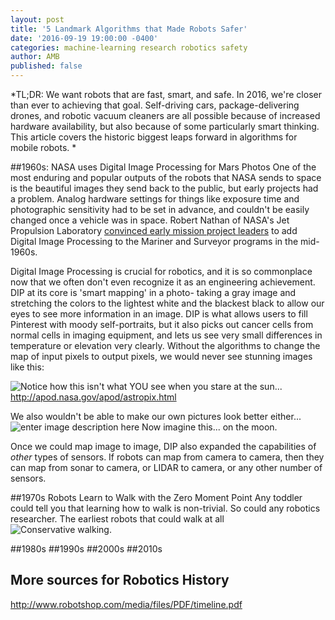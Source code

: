 ```yaml
---
layout: post
title: '5 Landmark Algorithms that Made Robots Safer'
date: '2016-09-19 19:00:00 -0400'
categories: machine-learning research robotics safety
author: AMB
published: false
---
```


*TL;DR: We want robots that are fast, smart, and safe.   In 2016, we're closer than ever to achieving that goal. Self-driving cars, package-delivering drones, and robotic vacuum cleaners are all possible because of increased hardware availability, but also because of some particularly smart thinking.  This article covers the historic biggest leaps forward in algorithms for mobile robots. *


##1960s:  NASA uses Digital Image Processing for Mars Photos
One of the most enduring and popular outputs of the robots that NASA sends to space is the beautiful images they send back to the public, but early projects had a problem.  Analog hardware settings for things like exposure time and photographic sensitivity had to be set in advance, and couldn't be easily changed once a vehicle was in space.  Robert Nathan of NASA's Jet Propulsion Laboratory [convinced early mission project leaders](http://history.nasa.gov/computers/Ch9-3.html)  to add Digital Image Processing to the Mariner  and Surveyor programs in the mid-1960s.   

Digital Image Processing is crucial for robotics, and it is so commonplace now that we often don't even recognize it as an engineering achievement.  DIP at its core is 'smart mapping' in a photo- taking a gray image and stretching the colors to the lightest white and the blackest black to allow our eyes to see more information in an image.   DIP is what allows users to fill Pinterest with moody self-portraits,  but it also picks out cancer cells from normal cells in imaging equipment, and lets us see very small differences in temperature or elevation very clearly.   Without the algorithms to change the map of input pixels to output pixels, we would never see stunning images like this: 

![Notice how this isn't what YOU see when you stare at the sun...](http://apod.nasa.gov/apod/image/1609/Filaprom_Lawrence_960.jpg)http://apod.nasa.gov/apod/astropix.html

We also wouldn't be able to make our own pictures look better either...
![enter image description here](http://lestaylorphoto.com/wp-content/uploads/2015/07/Before-After-1400W%28pp_w768_h256%29.jpg)
Now imagine this... on the moon. 

Once we could map image to image, DIP also expanded the capabilities of *other* types of sensors. If robots can map from camera to camera, then they can map from sonar to camera, or LIDAR to camera, or any other number of sensors.   

##1970s Robots Learn to Walk with the Zero Moment Point
Any toddler could tell you that learning how to walk is non-trivial. So could any robotics researcher. The earliest robots that could walk at all
![Conservative walking.](https://upload.wikimedia.org/wikipedia/commons/d/dd/ZMP.GIF)


##1980s
##1990s
##2000s
##2010s


## More sources for Robotics History
http://www.robotshop.com/media/files/PDF/timeline.pdf
